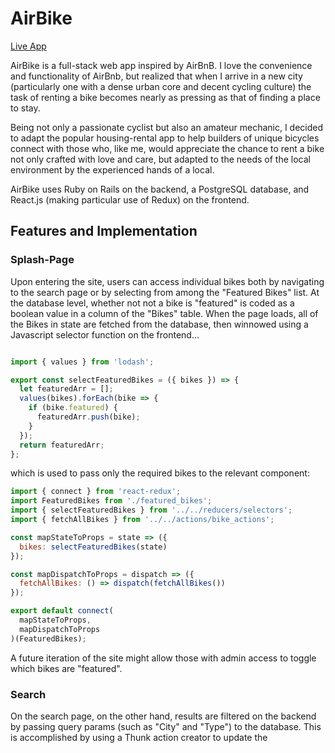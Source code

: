 # AirBike

[Live App](https://airbikeapp.herokuapp.com/#/)

AirBike is a full-stack web app inspired by AirBnB.  I love the convenience and functionality of AirBnb, but realized that when I arrive in a new city (particularly one with a dense urban core and decent cycling culture) the task of renting a bike becomes nearly as pressing as that of finding a place to stay.

Being not only a passionate cyclist but also an amateur mechanic, I decided to adapt the popular housing-rental app to help builders of unique bicycles connect with those who, like me, would appreciate the chance to rent a bike not only crafted with love and care, but adapted to the needs of the local environment by the experienced hands of a local.

AirBike uses Ruby on Rails on the backend, a PostgreSQL database, and React.js (making particular use of Redux) on the frontend.

## Features and Implementation

### Splash-Page

Upon entering the site, users can access individual bikes both by navigating to the search page or by selecting from among the "Featured Bikes" list.  At the database level, whether not not a bike is "featured" is coded as a boolean value in a column of the "Bikes" table.  When the page loads, all of the Bikes in state are fetched from the database, then winnowed using a Javascript selector function on the frontend...

```javascript

import { values } from 'lodash';

export const selectFeaturedBikes = ({ bikes }) => {
  let featuredArr = [];
  values(bikes).forEach(bike => {
    if (bike.featured) {
      featuredArr.push(bike);
    }
  });
  return featuredArr;
};
```

which is used to pass only the required bikes to the relevant component:

```javascript
import { connect } from 'react-redux';
import FeaturedBikes from './featured_bikes';
import { selectFeaturedBikes } from '../../reducers/selectors';
import { fetchAllBikes } from '../../actions/bike_actions';

const mapStateToProps = state => ({
  bikes: selectFeaturedBikes(state)
});

const mapDispatchToProps = dispatch => ({
  fetchAllBikes: () => dispatch(fetchAllBikes())
});

export default connect(
  mapStateToProps,
  mapDispatchToProps
)(FeaturedBikes);

```


A future iteration of the site might allow those with admin access to toggle which bikes are "featured".

### Search

On the search page, on the other hand, results are filtered on the backend by passing query params (such as "City" and "Type") to the database.  This is accomplished by using a Thunk action creator to update the
